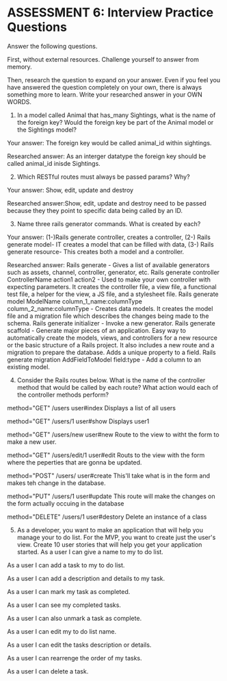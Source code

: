 # ASSESSMENT 6: Interview Practice Questions
Answer the following questions.

First, without external resources. Challenge yourself to answer from memory.

Then, research the question to expand on your answer. Even if you feel you have answered the question completely on your own, there is always something more to learn. Write your researched answer in your OWN WORDS.

1. In a model called Animal that has_many Sightings, what is the name of the foreign key? Would the foreign key be part of the Animal model or the Sightings model?

  Your answer: The foreign key would be called animal_id within sightings.

  Researched answer: As an interger datatype the foreign key should be called animal_id inisde Sightings.



2. Which RESTful routes must always be passed params? Why?

  Your answer: Show, edit, update and destroy 

  Researched answer:Show, edit, update and destroy need to be passed because they they point to specific data being called by an ID.



3. Name three rails generator commands. What is created by each?

  Your answer: (1-)Rails generate controller, creates a controller, (2-) Rails generate model- IT creates a model that can be filled with data, (3-) Rails generate resource- This creates both a model and a controller.

  Researched answer: Rails generate - Gives a list of available generators such as assets, channel, controller, generator, etc. Rails generate controller ControllerName action1 action2 - Used to make your own controller with expecting parameters. It creates the controller file, a view file, a functional test file, a helper for the view, a JS file, and a stylesheet file. Rails generate model ModelName column_1_name:columnType column_2_name:columnType - Creates data models. It creates the model file and a migration file which describes the changes being made to the schema. Rails generate initializer - Invoke a new generator. Rails generate scaffold - Generate major pieces of an application. Easy way to automatically create the models, views, and controllers for a new resource or the basic structure of a Rails project. It also includes a new route and a migration to prepare the database. Adds a unique property to a field. Rails generate migration AddFieldToModel field:type - Add a column to an existing model.



4. Consider the Rails routes below. What is the name of the controller method that would be called by each route? What action would each of the controller methods perform?

method="GET"    /users        user#index  Displays a list of all users

method="GET"    /users/1        user#show Displays user1

method="GET"    /users/new      user#new Route to the view to witht the form to make a new user.

method="GET"    /users/edit/1    user#edit Routs to the view with the form where the peperties that are gonna be updated.

method="POST"   /users/       user#create This'll take what is in the form and makes teh change in the database.

method="PUT"    /users/1      user#update  This route will make the changes on the form actually occuing in the database 

method="DELETE" /users/1      user#destory Delete an instance of a class



5. As a developer, you want to make an application that will help you manage your to do list. For the MVP, you want to create just the user's view. Create 10 user stories that will help you get your application started. 
As a user I can give a name to my to do list.

As a user I can add a task to my to do list.

As a user I can add a description and details to my task.

As a user I can mark my task as completed.

As a user I can see my completed tasks.

As a user I can also unmark a task as complete.

As a user I can edit my to do list name.

As a user I can edit the tasks description or details.

As a user I can rearrenge the order of my tasks.

As a user I can delete a task.